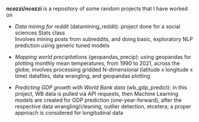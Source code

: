**ncozzi/ncozzi** is a repository of some random projects that I have worked on

- *Data mining for reddit* (datamining_reddit): project done for a social sciences Stats class <br/>
Involves mining posts from subreddits, and doing basic, exploratory NLP prediction using generic tuned models

- *Mapping world precipitations* (geopandas_precip): using geopandas for plotting monthly mean temperatures, from 1990 to 2021, across the globe; involves processing gridded N-dimensional (latitude x longitude x time) datafiles, data wrangling, and geopandas plotting

- *Predicting GDP growth with World Bank data* (wb_gdp_predict): in this project, WB data is pulled via API requests, then Machine Learning models are created for GDP prediction (one-year-forward), after the respective data wrangling/cleaning, outlier detection, etcetera; a proper approach is considered for longitudinal data


